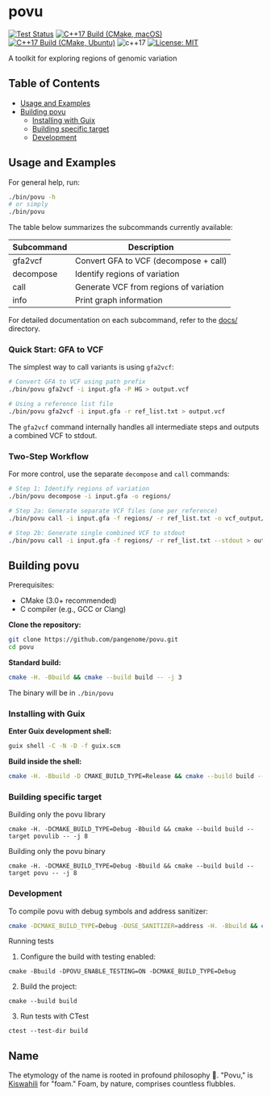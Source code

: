 # povu

[![Test Status](https://github.com/pangenome/povu/actions/workflows/test.yml/badge.svg?label=tests)](https://github.com/pangenome/povu/actions/workflows/test.yml)
[![C++17 Build (CMake, macOS)](https://github.com/pangenome/povu/actions/workflows/macos.yml/badge.svg)](https://github.com/pangenome/povu/actions/workflows/macos.yml)
[![C++17 Build (CMake, Ubuntu)](https://github.com/pangenome/povu/actions/workflows/build_cmake.yml/badge.svg)](https://github.com/pangenome/povu/actions/workflows/build_cmake.yml)
![c++17](https://img.shields.io/badge/C++-17-informational.svg?style=flat&logo=c%2B%2B&logoColor=white)
[![License: MIT](https://img.shields.io/badge/License-MIT-informational.svg)](https://opensource.org/licenses/MIT)

A toolkit for exploring regions of genomic variation

## Table of Contents
- [Usage and Examples](#usage-and-examples)
- [Building povu](#building-povu)
  - [Installing with Guix](#installing-with-guix)
  - [Building specific target](#building-specific-target)
  - [Development](#development)


## Usage and Examples

For general help, run:

```bash
./bin/povu -h
# or simply
./bin/povu
```

The table below summarizes the subcommands currently available:

| Subcommand | Description                            |
|------------|--------------------------------------- |
| gfa2vcf    | Convert GFA to VCF (decompose + call)  |
| decompose  | Identify regions of variation          |
| call       | Generate VCF from regions of variation |
| info       | Print graph information                |

For detailed documentation on each subcommand, refer to the [docs/](./docs) directory.

### Quick Start: GFA to VCF

The simplest way to call variants is using `gfa2vcf`:

```bash
# Convert GFA to VCF using path prefix
./bin/povu gfa2vcf -i input.gfa -P HG > output.vcf

# Using a reference list file
./bin/povu gfa2vcf -i input.gfa -r ref_list.txt > output.vcf
```

The `gfa2vcf` command internally handles all intermediate steps and outputs a combined VCF to stdout.

### Two-Step Workflow

For more control, use the separate `decompose` and `call` commands:

```bash
# Step 1: Identify regions of variation
./bin/povu decompose -i input.gfa -o regions/

# Step 2a: Generate separate VCF files (one per reference)
./bin/povu call -i input.gfa -f regions/ -r ref_list.txt -o vcf_output/

# Step 2b: Generate single combined VCF to stdout
./bin/povu call -i input.gfa -f regions/ -r ref_list.txt --stdout > output.vcf
```


## Building povu

Prerequisites:
- CMake (3.0+ recommended)
- C compiler (e.g., GCC or Clang)

**Clone the repository:**
```bash
git clone https://github.com/pangenome/povu.git
cd povu
```

**Standard build:**
```bash
cmake -H. -Bbuild && cmake --build build -- -j 3
```

The binary will be in `./bin/povu`

### Installing with Guix

**Enter Guix development shell:**
```bash
guix shell -C -N -D -f guix.scm
```

**Build inside the shell:**
```bash
cmake -H. -Bbuild -D CMAKE_BUILD_TYPE=Release && cmake --build build -- -j 3
```

### Building specific target

Building only the povu library

```
cmake -H. -DCMAKE_BUILD_TYPE=Debug -Bbuild && cmake --build build --target povulib -- -j 8
```

Building only the povu binary

```
cmake -H. -DCMAKE_BUILD_TYPE=Debug -Bbuild && cmake --build build --target povu -- -j 8
```

### Development

To compile povu with debug symbols and address sanitizer:

```bash
cmake -DCMAKE_BUILD_TYPE=Debug -DUSE_SANITIZER=address -H. -Bbuild && cmake --build build -- -j 3
```

Running tests

1. Configure the build with testing enabled:

```
cmake -Bbuild -DPOVU_ENABLE_TESTING=ON -DCMAKE_BUILD_TYPE=Debug
```

2. Build the project:
```
cmake --build build
```

3. Run tests with CTest

```
ctest --test-dir build
```

## Name

The etymology of the name is rooted in profound philosophy 🤔. "Povu," is [Kiswahili](https://en.wikipedia.org/wiki/Swahili_language) for "foam." Foam, by nature, comprises countless flubbles.
